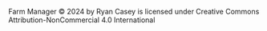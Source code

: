 Farm Manager © 2024 by Ryan Casey is licensed under Creative Commons Attribution-NonCommercial 4.0 International 